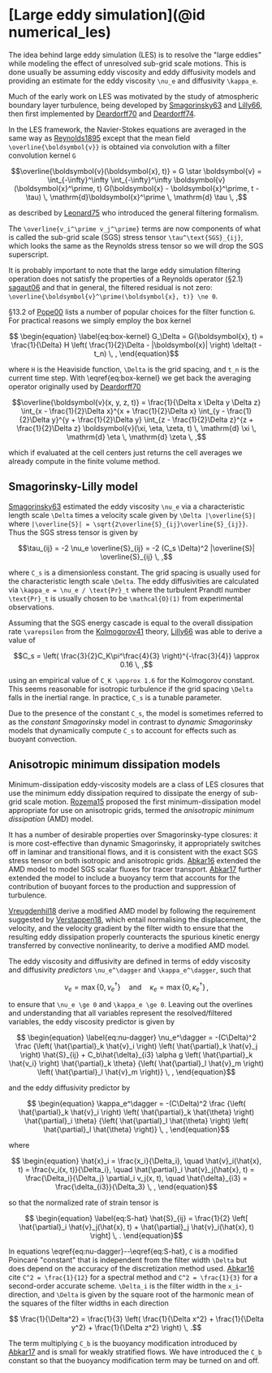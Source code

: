 # [Large eddy simulation](@id numerical_les)

The idea behind large eddy simulation (LES) is to resolve the "large eddies" while modeling the effect of unresolved
sub-grid scale motions. This is done usually be assuming eddy viscosity and eddy diffusivity models and providing an
estimate for the eddy viscosity ``\nu_e`` and diffusivity ``\kappa_e``.

Much of the early work on LES was motivated by the study of atmospheric boundary layer turbulence, being developed
by [Smagorinsky63](@citet) and [Lilly66](@citet), then first implemented by [Deardorff70](@citet) and [Deardorff74](@citet).

In the LES framework, the Navier-Stokes equations are averaged in the same way as [Reynolds1895](@citet) except that the
mean field ``\overline{\boldsymbol{v}}`` is obtained via convolution with a filter convolution kernel ``G``
```math
\overline{\boldsymbol{v}(\boldsymbol{x}, t)} = G \star \boldsymbol{v} =
  \int_{-\infty}^\infty \int_{-\infty}^\infty
  \boldsymbol{v}(\boldsymbol{x}^\prime, t) G(\boldsymbol{x} - \boldsymbol{x}^\prime, t - \tau) \, \mathrm{d}\boldsymbol{x}^\prime \, \mathrm{d} \tau \, ,
```
as described by [Leonard75](@citet) who introduced the general filtering formalism.

The ``\overline{v_i^\prime v_j^\prime}`` terms are now components of what is called the sub-grid scale (SGS) stress
tensor ``\tau^\text{SGS}_{ij}``, which looks the same as the Reynolds stress tensor so we will drop the SGS superscript.

It is probably important to note that the large eddy simulation filtering operation does not satisfy the properties
of a Reynolds operator (§2.1) [sagaut06](@cite) and that in general, the filtered residual is not zero:
``\overline{\boldsymbol{v}^\prime(\boldsymbol{x}, t)} \ne 0``.

§13.2 of [Pope00](@citet) lists a number of popular choices for the filter function ``G``. For practical reasons we
simply employ the box kernel
```math
  \begin{equation}
  \label{eq:box-kernel}
  G_\Delta = G(\boldsymbol{x}, t) = \frac{1}{\Delta} H \left( \frac{1}{2}\Delta - |\boldsymbol{x}| \right) \delta(t - t_n) \, ,
  \end{equation}
```
where ``H`` is the Heaviside function, ``\Delta`` is the grid spacing, and ``t_n`` is the current time step. With
\eqref{eq:box-kernel} we get back the averaging operator originally used by [Deardorff70](@citet)
```math
\overline{\boldsymbol{v}(x, y, z, t)} =
  \frac{1}{\Delta x \Delta y \Delta z}
  \int_{x - \frac{1}{2}\Delta x}^{x + \frac{1}{2}\Delta x}
  \int_{y - \frac{1}{2}\Delta y}^{y + \frac{1}{2}\Delta y}
  \int_{z - \frac{1}{2}\Delta z}^{z + \frac{1}{2}\Delta z}
  \boldsymbol{v}(\xi, \eta, \zeta, t) \, \mathrm{d} \xi \, \mathrm{d} \eta \, \mathrm{d} \zeta \, ,
```
which if evaluated at the cell centers just returns the cell averages we already compute in the finite volume method.


## Smagorinsky-Lilly model

[Smagorinsky63](@citet) estimated the eddy viscosity ``\nu_e`` via a characteristic length scale ``\Delta`` times a velocity
scale given by ``\Delta |\overline{S}|`` where ``|\overline{S}| = \sqrt{2\overline{S}_{ij}\overline{S}_{ij}}``. Thus the
SGS stress tensor is given by
```math
\tau_{ij} = -2 \nu_e \overline{S}_{ij} = -2 (C_s \Delta)^2 |\overline{S}| \overline{S}_{ij} \, ,
```
where ``C_s`` is a dimensionless constant. The grid spacing is usually used for the characteristic length scale ``\Delta``.
The eddy diffusivities are calculated via ``\kappa_e = \nu_e / \text{Pr}_t`` where the turbulent Prandtl number
``\text{Pr}_t`` is usually chosen to be ``\mathcal{O}(1)`` from experimental observations.

Assuming that the SGS energy cascade is equal to the overall dissipation rate ``\varepsilon`` from the
[Kolmogorov41](@citet) theory, [Lilly66](@citet) was able to derive a value of
```math
C_s = \left( \frac{3}{2}C_K\pi^\frac{4}{3} \right)^{-\frac{3}{4}} \approx 0.16 \, ,
```
using an empirical value of ``C_K \approx 1.6`` for the Kolmogorov constant. This seems reasonable for isotropic
turbulence if the grid spacing ``\Delta`` falls in the inertial range. In practice, ``C_s`` is a tunable parameter.

Due to the presence of the constant ``C_s``, the model is sometimes referred to as the *constant Smagorinsky* model
in contrast to *dynamic Smagorinsky* models that dynamically compute ``C_s`` to account for effects such as buoyant
convection.

## Anisotropic minimum dissipation models

Minimum-dissipation eddy-viscosity models are a class of LES closures that use the minimum eddy dissipation required to
dissipate the energy of sub-grid scale motion. [Rozema15](@citet) proposed the first minimum-dissipation model
appropriate for use on anisotropic grids, termed the *anisotropic minimum dissipation* (AMD) model.

It has a number of desirable properties over Smagorinsky-type closures: it is more cost-effective than dynamic
Smagorinsky, it appropriately switches off in laminar and transitional flows, and it is consistent with the exact SGS
stress tensor on both isotropic and anisotropic grids. [Abkar16](@citet) extended the AMD model to model SGS scalar
fluxes for tracer transport. [Abkar17](@citet) further extended the model to include a buoyancy term that accounts for
the contribution of buoyant forces to the production and suppression of turbulence.

[Vreugdenhil18](@citet) derive a modified AMD model by following the requirement suggested by [Verstappen18](@citet),
which entail normalising the displacement, the velocity, and the velocity gradient by the filter width to ensure that
the resulting eddy dissipation properly counteracts the spurious kinetic energy transferred by convective nonlinearity,
to derive a modified AMD model.

The eddy viscosity and diffusivity are defined in terms of eddy viscosity and diffusivity *predictors*
``\nu_e^\dagger`` and ``\kappa_e^\dagger``, such that
```math
\nu_e = \max \lbrace 0, \nu_e^\dagger \rbrace
\quad \text{and} \quad
\kappa_e = \max \lbrace 0, \kappa_e^\dagger \rbrace \, ,
```
to ensure that ``\nu_e \ge 0`` and ``\kappa_e \ge 0``. Leaving out the overlines and understanding that all variables
represent the resolved/filtered variables, the eddy viscosity predictor is given by
```math
    \begin{equation}
    \label{eq:nu-dagger}
    \nu_e^\dagger = -(C\Delta)^2
      \frac
        {\left( \hat{\partial}_k \hat{v}_i \right) \left( \hat{\partial}_k \hat{v}_j \right) \hat{S}_{ij}
        + C_b\hat{\delta}_{i3} \alpha g \left( \hat{\partial}_k \hat{v_i} \right) \hat{\partial}_k \theta}
        {\left( \hat{\partial}_l \hat{v}_m \right) \left( \hat{\partial}_l \hat{v}_m \right)} \, ,
    \end{equation}
```
and the eddy diffusivity predictor by
```math
    \begin{equation}
    \kappa_e^\dagger = -(C\Delta)^2
    \frac
        {\left( \hat{\partial}_k \hat{v}_i \right) \left( \hat{\partial}_k \hat{\theta} \right) \hat{\partial}_i \theta}
        {\left( \hat{\partial}_l \hat{\theta} \right) \left( \hat{\partial}_l \hat{\theta} \right)} \, ,
    \end{equation}
```
where
```math
  \begin{equation}
  \hat{x}_i = \frac{x_i}{\Delta_i}, \quad
  \hat{v}_i(\hat{x}, t) = \frac{v_i(x, t)}{\Delta_i}, \quad
  \hat{\partial}_i \hat{v}_j(\hat{x}, t) = \frac{\Delta_i}{\Delta_j} \partial_i v_j(x, t), \quad
  \hat{\delta}_{i3} = \frac{\delta_{i3}}{\Delta_3} \, ,
  \end{equation}
```
so that the normalized rate of strain tensor is
```math
    \begin{equation}
    \label{eq:S-hat}
    \hat{S}_{ij} =
      \frac{1}{2} \left[ \hat{\partial}_i \hat{v}_j(\hat{x}, t) + \hat{\partial}_j \hat{v}_i(\hat{x}, t) \right] \, .
    \end{equation}
```

In equations \eqref{eq:nu-dagger}--\eqref{eq:S-hat}, ``C`` is a modified Poincaré "constant" that is independent from
the filter width ``\Delta`` but does depend on the accuracy of the discretization method used. [Abkar16](@citet) cite
``C^2 = \frac{1}{12}`` for a spectral method and ``C^2 = \frac{1}{3}`` for a second-order accurate scheme. ``\Delta_i`` is
the filter width in the ``x_i``-direction, and ``\Delta`` is given by the square root of the harmonic mean of the squares
of the filter widths in each direction
```math
    \frac{1}{\Delta^2} = \frac{1}{3} \left( \frac{1}{\Delta x^2} + \frac{1}{\Delta y^2} + \frac{1}{\Delta z^2} \right) \, .
```
The term multiplying ``C_b`` is the buoyancy modification introduced by [Abkar17](@citet) and is small for weakly
stratified flows. We have introduced the ``C_b`` constant so that the buoyancy modification term may be turned on and off.
